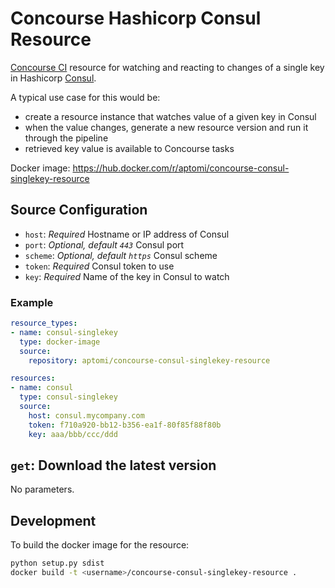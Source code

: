 # Concourse Hashicorp Consul Resource
[Concourse CI](http://concourse.ci) resource for watching and reacting to changes of a single key in Hashicorp [Consul](https://www.consul.io/).

A typical use case for this would be:
* create a resource instance that watches value of a given key in Consul
* when the value changes, generate a new resource version and run it through the pipeline
* retrieved key value is available to Concourse tasks
 
Docker image: https://hub.docker.com/r/aptomi/concourse-consul-singlekey-resource

## Source Configuration
* `host`: *Required* Hostname or IP address of Consul
* `port`: *Optional, default `443`* Consul port
* `scheme`: *Optional, default `https`* Consul scheme
* `token`: *Required* Consul token to use
* `key`: *Required* Name of the key in Consul to watch

### Example
``` yaml
resource_types:
- name: consul-singlekey
  type: docker-image
  source:
    repository: aptomi/concourse-consul-singlekey-resource

resources:
- name: consul
  type: consul-singlekey
  source:
    host: consul.mycompany.com
    token: f710a920-bb12-b356-ea1f-80f85f88f80b
    key: aaa/bbb/ccc/ddd
```

## `get`: Download the latest version
No parameters.

## Development
To build the docker image for the resource:
``` sh
python setup.py sdist
docker build -t <username>/concourse-consul-singlekey-resource .
```
